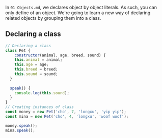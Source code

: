 In `01 Objects.md`, we declares object by object literals. As such, you can only define of an object. We're going to learn a new way of declaring related objects by grouping them into a class. 

## Declaring a class

```js
// Declaring a class
class Pet {
	constructor(animal, age, breed, sound) {
    this.animal = animal;
    this.age = age;
    this.breed = breed;
    this.sound = sound;
  }
  
  speak() {
    console.log(this.sound);
  }
}
// Creating instances of class
const money = new Pet('cho', 7, 'longxu', 'yip yip');
const mina = new Pet('cho', 4, 'longxu', 'woof woof');

money.speak();
mina.speak();
```





